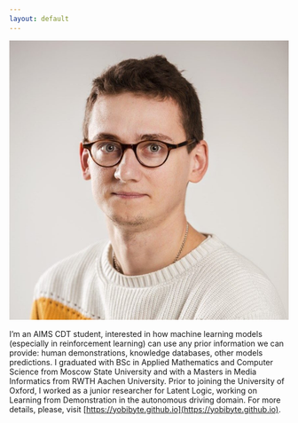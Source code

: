 ```yaml
---
layout: default
---
```


<img src="/assets/img/vitaly.jpg" alt="drawing" class="portrait"/>

I’m an AIMS CDT student, interested in how machine learning models (especially in reinforcement learning) can use any prior information we can provide: human demonstrations, knowledge databases, other models predictions.
I graduated with BSc in Applied Mathematics and Computer Science from Moscow State University and with a Masters in Media Informatics from RWTH Aachen University. Prior to joining the University of Oxford, I worked as a junior researcher for Latent Logic, working on Learning from Demonstration in the autonomous driving domain.
For more details, please, visit [https://yobibyte.github.io](https://yobibyte.github.io).